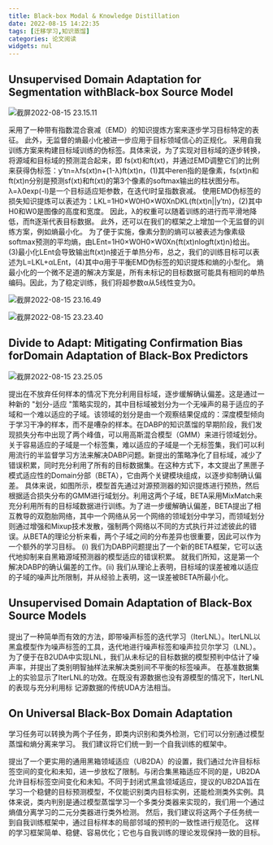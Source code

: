```yaml
---
title: Black-box Modal & Knowledge Distillation
date: 2022-08-15 14:22:35
tags: [迁移学习,知识蒸馏]
categories: 论文阅读
widgets: nul
---
```


## Unsupervised Domain Adaptation for Segmentation withBlack-box Source Model

![截屏2022-08-15 23.15.11](https://oss.deqiang.wang/img/%E6%88%AA%E5%B1%8F2022-08-15%2023.15.11.png)

<!--more-->

采用了一种带有指数混合衰减（EMD）的知识提炼方案来逐步学习目标特定的表征。 此外，无监督的熵最小化被进一步应用于目标领域信心的正规化。 采用自我训练方案来构建目标域训练的伪标签。具体来说，为了实现对目标域的逐步转换，将源域和目标域的预测混合起来，即 fs(xt)和ft(xt)，并通过EMD调整它们的比例来获得伪标签：y′tn=λfs(xt)n+(1-λ)ft(xt)n，(1)其中eren指的是像素，fs(xt)n和ft(xt)n分别是预测sf(xt)和ft(xt)的第3个像素的softmax输出的柱状图分布。 λ=λ0exp(-I)是一个目标适应矩参数，在迭代I时呈指数衰减。 使用EMD伪标签的损失知识提炼可以表述为：LKL=1H0×W0H0×W0XnDKL(ft(xt)n||y′tn)，(2)其中H0和W0是图像的高度和宽度。 因此，λ的权重可以随着训练的进行而平滑地降低，而ft逐渐代表目标数据。 此外，还可以在我们的框架之上增加一个无监督的训练方案，例如熵最小化。 为了便于实施，像素分割的熵可以被表述为像素级softmax预测的平均熵，由LEnt=1H0×W0H0×W0Xn{ft(xt)nlogft(xt)n}给出。 (3)最小化LEnt会导致输出ft(xt)n接近于单热分布，总之，我们的训练目标可以表述为L=LKL+αLEnt，(4)其中α用于平衡EMD伪标签的知识提炼和熵的小型化。 熵最小化的一个微不足道的解决方案是，所有未标记的目标数据可能具有相同的单热编码。因此，为了稳定训练，我们将超参数α从5线性变为0。

![截屏2022-08-15 23.16.49](https://oss.deqiang.wang/img/%E6%88%AA%E5%B1%8F2022-08-15%2023.16.49.png)

![截屏2022-08-15 23.23.40](https://oss.deqiang.wang/img/%E6%88%AA%E5%B1%8F2022-08-15%2023.23.40.png)

## Divide to Adapt: Mitigating Confirmation Bias forDomain Adaptation of Black-Box Predictors 

![截屏2022-08-15 23.25.05](https://oss.deqiang.wang/img/%E6%88%AA%E5%B1%8F2022-08-15%2023.25.05.png)

提出在不放弃任何样本的情况下充分利用目标域，逐步缓解确认偏差。这是通过一种新的 "划分-适应 "策略实现的，其中目标域被划分为一个无噪声的易于适应的子域和一个难以适应的子域。该领域的划分是由一个观察结果促成的：深度模型倾向于学习干净的样本，而不是嘈杂的样本。在DABP的知识蒸馏的早期阶段，我们发现损失分布中出现了两个峰值，可以用高斯混合模型（GMM）来进行领域划分。关于容易适应的子域是一个标签集，难以适应的子域是一个无标签集，我们可以利用流行的半监督学习方法来解决DABP问题。新提出的策略净化了目标域，减少了错误积累，同时充分利用了所有的目标数据集。在这种方式下，本文提出了黑匣子模式适应性的Domain分部（BETA），它由两个关键模块组成，以逐步抑制确认偏差。 具体来说，如图所示，模型首先通过对源预测器的知识提炼进行预热，然后根据适合损失分布的GMM进行域划分。利用这两个子域，BETA采用MixMatch来充分利用所有的目标域数据进行训练。为了进一步缓解确认偏差，BETA提出了相互教导的双胞胎网络，其中一个网络从另一个网络的领域划分中学习，而领域划分则通过增强和Mixup技术发散，强制两个网络以不同的方式执行并过滤彼此的错误。从BETA的理论分析来看，两个子域之间的分布差异也很重要，因此可以作为一个额外的学习目标。 (i) 我们为DABP问题提出了一个新的BETA框架，它可以迭代地抑制来自黑箱源域预测器的模型适应的错误积累。 就我们所知，这是第一个解决DABP的确认偏差的工作。(ii) 我们从理论上表明，目标域的误差被难以适应的子域的噪声比所限制，并从经验上表明，这一误差被BETA所最小化。

## Unsupervised Domain Adaptation of Black-Box Source Models 

提出了一种简单而有效的方法，即带噪声标签的迭代学习（IterLNL）。IterLNL以黑盒模型作为噪声标签的工具，迭代地进行噪声标签和噪声拉贝尔学习（LNL）。 为了便于在B2UDA中实现LNL，我们从未标记的目标数据的模型预判中估计了噪声率，并提出了类别明智抽样法来解决类别间不平衡的标签噪声。 在基准数据集上的实验显示了IterLNL的功效。在既没有源数据也没有源模型的情况下，IterLNL的表现与充分利用标 记源数据的传统UDA方法相当。

## On Universal Black-Box Domain Adaptation

学习任务可以转换为两个子任务，即类内识别和类外检测，它们可以分别通过模型蒸馏和熵分离来学习。 我们建议将它们统一到一个自我训练的框架中。

提出了一个更实用的通用黑箱领域适应（UB2DA）的设置，我们通过允许目标标签空间的变化和未知，进一步放松了限制。与闭合集黑箱适应不同的是，UB2DA允许目标标签空间变化和未知。不同于封闭式黑盒领域适应，提议的UB2DA旨在学习一个稳健的目标预测模型，不仅能识别类内目标实例，还能检测类外实例。具体来说，类内判别是通过模型蒸馏学习一个多类分类器来实现的，我们用一个通过熵值分离学习的二元分类器进行类外检测。 然后，我们建议将这两个子任务统一到自我训练框架中，通过目标样本的局部邻域的预判的一致性进行规范化。 这样的学习框架简单、稳健、容易优化；它也与自我训练的理论发现保持一致的目标。
